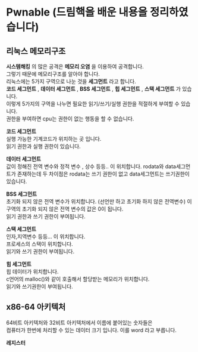 # Pwnable (드림핵을 배운 내용을 정리하였습니다)


## 리눅스 메모리구조   
__시스템해킹__ 의 많은 공격은 __메모리 오염__ 을 이용하여 공격합니다.   
그렇기 때문에 메모리구조를 알아야 합니다.   
리눅스에는 5가지 구역으로 나눈 것을 __세그먼트__ 라고 합니다.   
__코드 세그먼트__ , __데이터 세그먼트__ , __BSS 세그먼트__ , __힙 세그먼트__ , __스택 세그먼트__ 가 있습니다.    
이렇게 5가지의 구역을 나누면 필요한 읽기/쓰기/실행 권한을 적절하게 부여할 수 있습니다.    
권한을 부여하면 cpu는 권한이 없는 행동을 할 수 없습니다.
    
__코드 세그먼트__   
실행 가능한 기계코드가 위치하는 곳 입니다.   
읽기 권한과 실행 권한이 있습니다. 

__데이터 세그먼트__   
값이 정해진 전역 변수와 정적 변수 , 상수 등등.. 이 위치합니다.
rodata와 data세그먼트가 존재하는데
두 차이점은 rodata는 쓰기 권한이 없고
data세그먼트는 쓰기권한이 있습니다.

__BSS 세그먼트__   
초기화 되지 않은 전역 변수가 위치합니다.
(선언만 하고 초기화 하지 않은 전역변수)
이 구역의 초기화 되지 않은 전역 변수의 값은 0이 됩니다.    
읽기 권한과 쓰기 권한이 부여됩니다.   

__스택 세그먼트__   
인자,지역변수 등등... 이 위치합니다.   
프로세스의 스택이 위치합니다.   
읽기와 쓰기 권한이 부여됩니다.   

__힘 세그먼트__   
힙 데이터가 위치합니다.   
c언어의 malloc()와 같이 호출해서 할당받는 메모리가 위치합니다.   
읽기와 쓰기권한이 부여됩니다.   

## x86-64 아키텍처
64비트 아키텍처와 32비트 아키텍처에서 이름에 붙어있는 숫자들은   
컴퓨터가 한번에 처리할 수 있는 데이터 크기 입니다. 이를 word 라고 부릅니다.   

__레지스터__   
